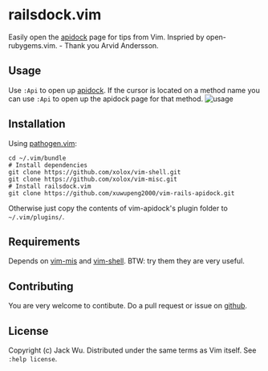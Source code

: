 # railsdock.vim

Easily open the [apidock](http://apidock.com/) page for tips from Vim.
Inspried by open-rubygems.vim. - Thank you Arvid Andersson.

## Usage

Use `:Api` to open up [apidock](http://apidock.com/). If the cursor is located on a method name you can use `:Api` to open up the apidock page for that method.
![usage][usage]

[usage]: https://raw.github.com/xuwupeng2000/vim-rails-apidock/master/screenshot.png 'Usage'

## Installation

Using [pathogen.vim](https://github.com/tpope/vim-pathogen):

    cd ~/.vim/bundle
    # Install dependencies
    git clone https://github.com/xolox/vim-shell.git
    git clone https://github.com/xolox/vim-misc.git
    # Install railsdock.vim
    git clone https://github.com/xuwupeng2000/vim-rails-apidock.git    

Otherwise just copy the contents of vim-apidock's plugin folder to `~/.vim/plugins/`.

## Requirements

Depends on [vim-mis](https://github.com/xolox/vim-misc) and [vim-shell](https://github.com/xolox/vim-shell).
BTW: try them they are very useful.


## Contributing

You are very welcome to contibute. Do a pull request or issue on [github](https://github.com/arvida/vim-open-rubygems).

## License

Copyright (c) Jack Wu.  Distributed under the same terms as Vim itself.
See `:help license`.
